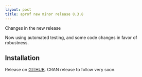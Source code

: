 ```yaml
---
layout: post
title: aprof new minor release 0.3.8
---
```


Changes in the new release

Now using automated testing, and some code changes in favor of robustness.


## Installation

Release on [GITHUB](https://github.com/MarcoDVisser/aprof). CRAN release to follow very soon. 

